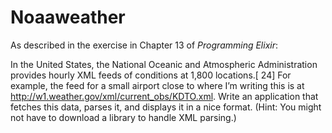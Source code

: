 Noaaweather
===========

As described in the exercise in Chapter 13 of _Programming Elixir_:

In the United States, the National Oceanic and Atmospheric Administration
provides hourly XML feeds of conditions at 1,800 locations.[ 24] For example,
the feed for a small airport close to where I’m writing this is at
http://w1.weather.gov/xml/current_obs/KDTO.xml.
Write an application that fetches this data, parses it, and displays it in a
nice format.
(Hint: You might not have to download a library to handle XML parsing.)

